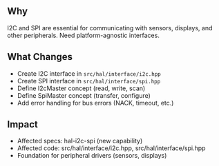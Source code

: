 ## Why

I2C and SPI are essential for communicating with sensors, displays, and other peripherals. Need platform-agnostic interfaces.

## What Changes

- Create I2C interface in `src/hal/interface/i2c.hpp`
- Create SPI interface in `src/hal/interface/spi.hpp`
- Define I2cMaster concept (read, write, scan)
- Define SpiMaster concept (transfer, configure)
- Add error handling for bus errors (NACK, timeout, etc.)

## Impact

- Affected specs: hal-i2c-spi (new capability)
- Affected code: src/hal/interface/i2c.hpp, src/hal/interface/spi.hpp
- Foundation for peripheral drivers (sensors, displays)
